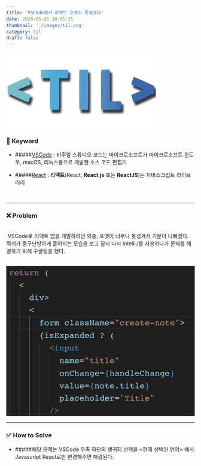 ```yaml
---
title: 'VSCode에서 리액트 포맷이 못생겼다'
date: 2020-05-26 20:05:25
thumbnail: './images/til.png'
category: til
draft: false
---
```


![](./images/til.png)

### 🔑 Keyword

- #####[VSCode](https://ko.wikipedia.org/wiki/비주얼_스튜디오_코드) : 비주얼 스튜디오 코드는 마이크로소프트가 마이크로소프트 윈도우, macOS, 리눅스용으로 개발한 소스 코드 편집기

- #####[React](<https://ko.wikipedia.org/wiki/리액트_(자바스크립트_라이브러리)>) : **리액트**(React, **React.js** 또는 **ReactJS**)는 자바스크립트 라이브러리

<br>
<hr>

### ❌ Problem

<br>
​ VSCode로 리액트 앱을 개발하려던 와중, 포맷이 너무나 못생겨서 기분이 나빠졌다. 꺽쇠가 중구난방하게 흩어지는 모습을 보고 잠시 다시 IntelliJ를 사용하다가 문제를 해결하기 위해 구글링을 했다.
<br>
<br>

![](./images/vs1.png)
<br>

<hr>

### ✅ How to Solve

- #####해당 문제는 VSCode 우측 하단의 랭귀지 선택을 <현재 선택된 언어> 에서 Javascript React로만 변경해주면 해결된다.
  <br>
